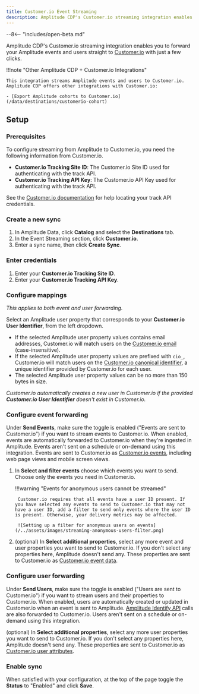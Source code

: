 ```yaml
---
title: Customer.io Event Streaming
description: Amplitude CDP's Customer.io streaming integration enables you to forward your Amplitude events and users straight to Customer.io with just a few clicks.
---
```


--8<-- "includes/open-beta.md"

Amplitude CDP's Customer.io streaming integration enables you to forward your Amplitude events and users straight to [Customer.io](https://customer.io/) with just a few clicks.

!!!note "Other Amplitude CDP + Customer.io Integrations"

    This integration streams Amplitude events and users to Customer.io. Amplitude CDP offers other integrations with Customer.io:

    - [Export Amplitude cohorts to Customer.io](/data/destinations/customerio-cohort)

## Setup

### Prerequisites

To configure streaming from Amplitude to Customer.io, you need the following information from Customer.io.

- **Customer.io Tracking Site ID**: The Customer.io Site ID used for authenticating with the track API.
- **Customer.io Tracking API Key**: The Customer.io API Key used for authenticating with the track API.

See the [Customer.io documentation](https://www.customer.io/docs/api/track/#section/Authentication/Basic-Auth-(Tracking-API-Key)) for help locating your track API credentials.

### Create a new sync

1. In Amplitude Data, click **Catalog** and select the **Destinations** tab.
2. In the Event Streaming section, click **Customer.io**.
3. Enter a sync name, then click **Create Sync**.

### Enter credentials

1. Enter your **Customer.io Tracking Site ID**.
2. Enter your **Customer.io Tracking API Key**.

### Configure mappings

_This applies to both event and user forwarding._

Select an Amplitude user property that corresponds to your **Customer.io User Identifier**, from the left dropdown.

- If the selected Amplitude user property values contains email addresses, Customer.io will match users on the [Customer.io email](https://customer.io/docs/identifying-people/#identifiers) (case-insensitive).
- If the selected Amplitude user property values are prefixed with `cio_`, Customer.io will match users on the [Customer.io canonical identifier](https://customer.io/docs/identifying-people/#cio_id), a unique identifier provided by Customer.io for each user.
- The selected Amplitude user property values can be no more than 150 bytes in size.

_Customer.io automatically creates a new user in Customer.io if the provided **Customer.io User Identifier** doesn't exist in Customer.io._

### Configure event forwarding

Under **Send Events**, make sure the toggle is enabled ("Events are sent to Customer.io") if you want to stream events to Customer.io. When enabled, events are automatically forwarded to Customer.io when they're ingested in Amplitude. Events aren't sent on a schedule or on-demand using this integration. Events are sent to Customer.io as [Customer.io events](https://www.customer.io/docs/api/track/#tag/Track-Events), including web page views and mobile screen views.

1. In **Select and filter events** choose which events you want to send. Choose only the events you need in Customer.io.

    !!!warning "Events for anonymous users cannot be streamed"

        Customer.io requires that all events have a user ID present. If you have selected any events to send to Customer.io that may not have a user ID, add a filter to send only events where the user ID is present. Otherwise, your delivery metrics may be affected.

        ![Setting up a filter for anonymous users on events](/../assets/images/streaming-anonymous-users-filter.png)

2. (optional) In **Select additional properties**, select any more event and user properties you want to send to Customer.io. If you don't select any properties here, Amplitude doesn't send any. These properties are sent to Customer.io as [Customer.io event data](https://www.customer.io/docs/events/#event-name-and-data).

### Configure user forwarding

Under **Send Users**, make sure the toggle is enabled ("Users are sent to Customer.io") if you want to stream users and their properties to Customer.io. When enabled, users are automatically created or updated in Customer.io when an event is sent to Amplitude. [Amplitude Identify API](https://www.docs.developers.amplitude.com/analytics/apis/identify-api/) calls are also forwarded to Customer.io. Users aren't sent on a schedule or on-demand using this integration.

(optional) In **Select additional properties**, select any more user properties you want to send to Customer.io. If you don't select any properties here, Amplitude doesn't send any. These properties are sent to Customer.io as [Customer.io user attributes](https://www.customer.io/docs/attributes/).

### Enable sync

When satisfied with your configuration, at the top of the page toggle the **Status** to "Enabled" and click **Save**.
